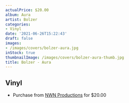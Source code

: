```yaml
---
actualPrice: $20.00
album: Aura
artist: Bolzer
categories:
- Vinyl
date: '2021-06-26T15:22:43'
draft: false
images:
- /images/covers/bolzer-aura.jpg
inStock: true
thumbnailImage: /images/covers/bolzer-aura-thumb.jpg
title: Bolzer - Aura
---
```


## Vinyl
* Purchase from [NWN Productions](http://shop.nwnprod.com/index.php?route=product/product&path=75&product_id=13830&sort=pd.name&order=ASC) for $20.00
